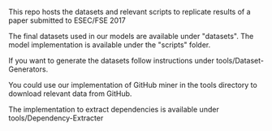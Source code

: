 This repo hosts the datasets and relevant scripts to replicate results of a paper submitted to ESEC/FSE 2017

The final datasets used in our models are available under "datasets". The model implementation is available under the "scripts" folder.

If you want to generate the datasets follow instructions under tools/Dataset-Generators.

You could use our implementation of GitHub miner in the tools directory to download relevant data from GitHub.

The implementation to extract dependencies is available under tools/Dependency-Extracter
